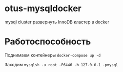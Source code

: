# otus-mysqldocker

mysql cluster
развернуть InnoDB кластер в docker

# Работоспособность

Поднимаем контейнеры `docker-compose up -d`

Заходим `mysqlsh -u root -P6446 -h 127.0.0.1 -pmysql`

